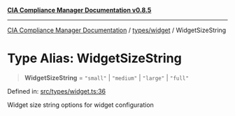 [**CIA Compliance Manager Documentation v0.8.5**](../../../README.md)

***

[CIA Compliance Manager Documentation](../../../modules.md) / [types/widget](../README.md) / WidgetSizeString

# Type Alias: WidgetSizeString

> **WidgetSizeString** = `"small"` \| `"medium"` \| `"large"` \| `"full"`

Defined in: [src/types/widget.ts:36](https://github.com/Hack23/cia-compliance-manager/blob/3ae0301247f765ba03c8c0fe645db4718bb8af76/src/types/widget.ts#L36)

Widget size string options for widget configuration
